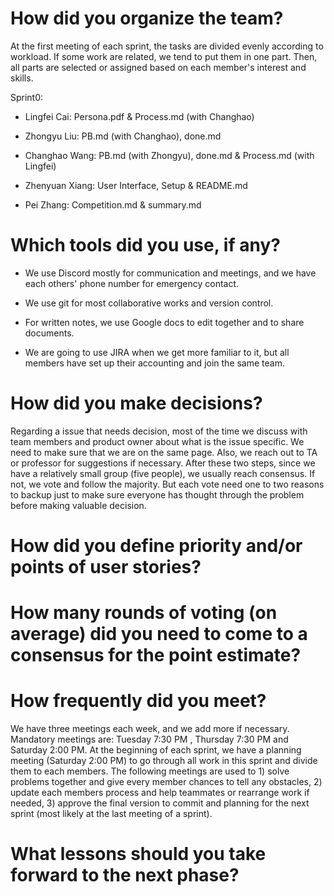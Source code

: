 # How did you organize the team? 

At the first meeting of each sprint, the tasks are divided evenly according to workload. If some work are related, we tend to put them in one part. Then, all parts are selected or assigned based on each member's interest and skills. 

Sprint0:

- Lingfei Cai: Persona.pdf & Process.md (with Changhao)

- Zhongyu Liu: PB.md (with Changhao), done.md
- Changhao Wang: PB.md (with Zhongyu), done.md & Process.md (with Lingfei)
- Zhenyuan Xiang: User Interface, Setup & README.md
- Pei Zhang: Competition.md & summary.md

# Which tools did you use, if any? 

- We use Discord mostly for communication and meetings, and we have each others' phone number for emergency contact.  

- We use git for most collaborative works and version control. 
- For written notes, we use Google docs to edit together and to share documents. 
- We are going to use JIRA when we get more familiar to it, but all members have set up their accounting and join the same team.

# How did you make decisions?

Regarding a issue that needs decision, most of the time we discuss with team members and product owner about what is the issue specific. We need to make sure that we are on the same page. Also, we reach out to TA or professor for suggestions if necessary. After these two steps, since we have a relatively small group (five people), we usually reach consensus. If not, we vote and follow the majority. But each vote need one to two reasons to backup just to make sure everyone has thought through the problem before making valuable decision.

# How did you define priority and/or points of user stories?



# How many rounds of voting (on  average) did you need to come to a consensus for the point estimate?



#  How frequently did you meet? 

We have three meetings each week, and we add more if necessary. Mandatory meetings are: Tuesday 7:30 PM , Thursday 7:30 PM and Saturday 2:00 PM. At the beginning of each sprint, we have a planning meeting (Saturday 2:00 PM) to go through all work in this sprint and divide them to each members. The following meetings are used to 1) solve problems together and give every member chances to tell any obstacles, 2) update each members process and help teammates or rearrange work if needed, 3) approve the final version to commit and planning for the next sprint (most likely at the last meeting of a sprint).

#  What lessons should you take forward to the next phase?

